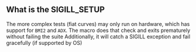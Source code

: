 
## What is the SIGILL\_SETUP

The more complex tests (fiat curves) may only run on hardware, which has support for `BMI2` and `ADX`.
The macro does that check and exits prematurely without failing the suite
Additionally, it will catch a SIGILL exception and fail gracefully (if supported by OS)




